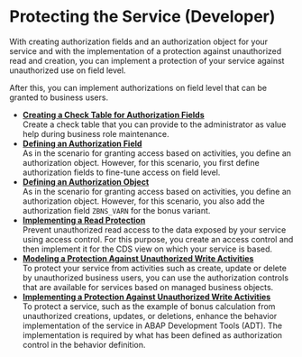 <!-- loio00bb6717684143fdb54f33c328d6356f -->

# Protecting the Service \(Developer\)

With creating authorization fields and an authorization object for your service and with the implementation of a protection against unauthorized read and creation, you can implement a protection of your service against unauthorized use on field level.

After this, you can implement authorizations on field level that can be granted to business users.

-   **[Creating a Check Table for Authorization Fields](Creating_a_Check_Table_for_Authorization_Fields_e7cfd14.md "Create a check table that you can provide to the administrator as value help during business role maintenance.")**  
Create a check table that you can provide to the administrator as value help during business role maintenance.
-   **[Defining an Authorization Field](Defining_an_Authorization_Field_a151c75.md "As in the scenario for granting access based on activities, you define an authorization object. However, for this scenario, you first
		define authorization fields to fine-tune access on field level.")**  
As in the scenario for granting access based on activities, you define an authorization object. However, for this scenario, you first define authorization fields to fine-tune access on field level.
-   **[Defining an Authorization Object](Defining_an_Authorization_Object_efc3721.md "As in the scenario for granting access based on activities, you define an authorization object. However, for this scenario, you also add
		the authorization field ZBNS_VARN for the bonus variant.")**  
As in the scenario for granting access based on activities, you define an authorization object. However, for this scenario, you also add the authorization field `ZBNS_VARN` for the bonus variant.
-   **[Implementing a Read Protection](Implementing_a_Read_Protection_2a5524a.md "Prevent unauthorized read access to the data exposed by your service using access control. For this purpose, you create an access control
		and then implement it for the CDS view on which your service is based.")**  
Prevent unauthorized read access to the data exposed by your service using access control. For this purpose, you create an access control and then implement it for the CDS view on which your service is based.
-   **[Modeling a Protection Against Unauthorized Write Activities](Modeling_a_Protection_Against_Unauthorized_Write_Activities_fb6a621.md "To protect your service from activities such as create, update or delete by unauthorized business users, you can use the authorization
		controls that are available for services based on managed business objects.")**  
To protect your service from activities such as create, update or delete by unauthorized business users, you can use the authorization controls that are available for services based on managed business objects.
-   **[Implementing a Protection Against Unauthorized Write Activities](Implementing_a_Protection_Against_Unauthorized_Write_Activities_ee732d6.md "To protect a service, such as the example of bonus calculation from unauthorized creations, updates, or deletions, enhance the behavior
    implementation of the service in ABAP Development Tools (ADT). The implementation is required by what has been defined as authorization control in
    the behavior definition.")**  
To protect a service, such as the example of bonus calculation from unauthorized creations, updates, or deletions, enhance the behavior implementation of the service in ABAP Development Tools \(ADT\). The implementation is required by what has been defined as authorization control in the behavior definition.

